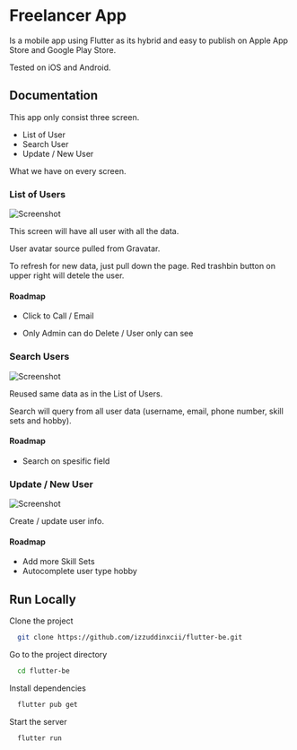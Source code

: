 
# Freelancer App

Is a mobile app using Flutter as its hybrid and easy to publish on Apple App Store and Google Play Store.

Tested on iOS and Android.


## Documentation

This app only consist three screen.

- List of User
- Search User
- Update / New User

What we have on every screen.

### List of Users

![Screenshot](https://i.postimg.cc/HsrtGnC4/Simulator-Screen-Shot-i-Phone-14-2022-12-06-at-10-21-01.png)

This screen will have all user with all the data.

User avatar source pulled from Gravatar.

To refresh for new data, just pull down the page. Red trashbin button on upper right will detele the user.

#### Roadmap

- Click to Call / Email

- Only Admin can do Delete / User only can see

### Search Users

![Screenshot](https://i.postimg.cc/rswLJbzj/Simulator-Screen-Shot-i-Phone-14-2022-12-06-at-10-25-45.png)

Reused same data as in the List of Users.

Search will query from all user data (username, email, phone number, skill sets and hobby).

#### Roadmap

- Search on spesific field

### Update / New User

![Screenshot](https://i.postimg.cc/Y0HxBKQN/Simulator-Screen-Shot-i-Phone-14-2022-12-06-at-10-29-10.png)

Create / update user info.

#### Roadmap

- Add more Skill Sets
- Autocomplete user type hobby
## Run Locally

Clone the project

```bash
  git clone https://github.com/izzuddinxcii/flutter-be.git
```

Go to the project directory

```bash
  cd flutter-be
```

Install dependencies

```bash
  flutter pub get
```

Start the server

```bash
  flutter run
```